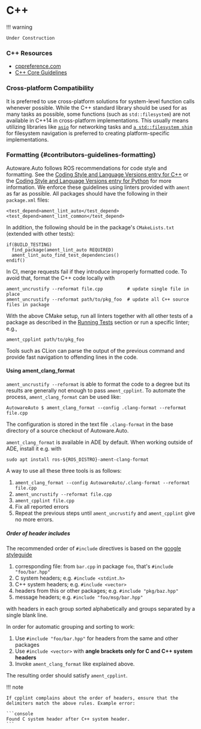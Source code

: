 # C++

!!! warning

    Under Construction

### C++ Resources

- [cppreference.com](https://en.cppreference.com/w/)
- [C++ Core Guidelines](http://isocpp.github.io/CppCoreGuidelines/CppCoreGuidelines)

### Cross-platform Compatibility

It is preferred to use cross-platform solutions for system-level function calls whenever possible. While the C++ standard library should be used for as many tasks as possible, some functions (such as `std::filesystem`) are not available in C++14 in cross-platform implementations. This usually means utilizing libraries like [`asio`](https://think-async.com/Asio/index.html) for networking tasks and [`a std::filesystem shim`](https://github.com/gulrak/filesystem) for filesystem navigation is preferred to creating platform-specific implementations.

### Formatting {#contributors-guidelines-formatting}

Autoware.Auto follows ROS recommendations for code style and formatting. See the [Coding Style and Language Versions entry for C++](https://index.ros.org/doc/ros2/Contributing/Code-Style-Language-Versions/#id3) or the [Coding Style and Language Versions entry for Python](https://index.ros.org/doc/ros2/Contributing/Code-Style-Language-Versions/#python) for more information. We enforce these guidelines using linters provided with `ament` as far as possible. All packages should have the following in their `package.xml` files:

```{xml}
<test_depend>ament_lint_auto</test_depend>
<test_depend>ament_lint_common</test_depend>
```

In addition, the following should be in the package's `CMakeLists.txt` (extended with other tests):

```{cmake}
if(BUILD_TESTING)
  find_package(ament_lint_auto REQUIRED)
  ament_lint_auto_find_test_dependencies()
endif()
```

In CI, merge requests fail if they introduce improperly formatted code. To avoid that, format the C++ code locally with

```{bash}
ament_uncrustify --reformat file.cpp         # update single file in place
ament_uncrustify --reformat path/to/pkg_foo  # update all C++ source files in package
```

With the above CMake setup, run all linters together with all other tests of a package as described in the [Running Tests](#contributors-guidelines-run-tests) section or run a specific linter; e.g.,

```{bash}
ament_cpplint path/to/pkg_foo
```

Tools such as CLion can parse the output of the previous command and provide fast navigation to offending lines in the code.

#### Using ament_clang_format

`ament_uncrustify --reformat` is able to format the code to a degree but its results are generally not enough to pass `ament_cpplint`. To automate the process, `ament_clang_format` can be used like:

```{bash}
AutowareAuto $ ament_clang_format --config .clang-format --reformat file.cpp
```

The configuration is stored in the text file `.clang-format` in the base directory of a source checkout of Autoware.Auto.

`ament_clang_format` is available in ADE by default. When working outside of ADE, install it e.g. with

```{bash}
sudo apt install ros-${ROS_DISTRO}-ament-clang-format
```

A way to use all these three tools is as follows:

1. `ament_clang_format --config AutowareAuto/.clang-format --reformat file.cpp`
1. `ament_uncrustify --reformat file.cpp`
1. `ament_cpplint file.cpp`
1. Fix all reported errors
1. Repeat the previous steps until `ament_uncrustify` and `ament_cpplint` give no more errors.

##### Order of header includes

The recommended order of `#include` directives is based on the [google styleguide](https://google.github.io/styleguide/cppguide.html#Names_and_Order_of_Includes)

1. corresponding file: from `bar.cpp` in package `foo`, that's `#include "foo/bar.hpp"`
1. C system headers; e.g. `#include <stdint.h>`
1. C++ system headers; e.g. `#include <vector>`
1. headers from this or other packages; e.g. `#include "pkg/baz.hpp"`
1. message headers; e.g. `#include "foo/msg/bar.hpp"`

with headers in each group sorted alphabetically and groups separated by a single blank line.

In order for automatic grouping and sorting to work:

1. Use `#include "foo/bar.hpp"` for headers from the same and other packages
1. Use `#include <vector>` with **angle brackets only for C and C++ system headers**
1. Invoke `ament_clang_format` like explained above.

The resulting order should satisfy `ament_cpplint`.

!!! note

    If cpplint complains about the order of headers, ensure that the delimiters match the above rules. Example error:

    ```console
    Found C system header after C++ system header.
    ```

